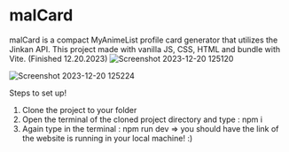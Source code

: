 # malCard
malCard is a compact MyAnimeList profile card generator that utilizes the Jinkan API. This project made with vanilla JS, CSS, HTML and bundle with Vite.
(Finished 12.20.2023)
![Screenshot 2023-12-20 125120](https://github.com/thaph03/malCard/assets/107070673/e9638673-7fa5-47bb-962d-174bdae41bb7)

![Screenshot 2023-12-20 125224](https://github.com/thaph03/malCard/assets/107070673/c9708d4d-5439-4af0-8f88-6f33088de362)

Steps to set up!

1. Clone the project to your folder
2. Open the terminal of the cloned project directory and type : npm i
3. Again type in the terminal : npm run dev => you should have the link of the website is running in your local machine! :)
